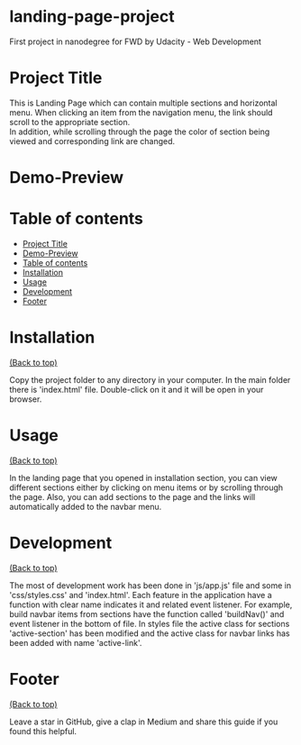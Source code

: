 # landing-page-project
First project in nanodegree for FWD by Udacity - Web Development

# Project Title

This is Landing Page which can contain multiple sections and horizontal menu. 
When clicking an item from the navigation menu, the link should scroll to the appropriate section.  
In addition, while scrolling through the page the color of section being viewed and corresponding link are changed.

# Demo-Preview



# Table of contents

- [Project Title](#project-titl)
- [Demo-Preview](#demo-preview)
- [Table of contents](#table-of-contents)
- [Installation](#installation)
- [Usage](#usage)
- [Development](#development)
- [Footer](#footer)

# Installation
[(Back to top)](#table-of-contents)

Copy the project folder to any directory in your computer. 
In the main folder there is 'index.html' file. 
Double-click on it and it will be open in your browser.

# Usage
[(Back to top)](#table-of-contents)

In the landing page that you opened in installation section, you can view different sections either by clicking on menu items or by scrolling through the page.
Also, you can add sections to the page and the links will automatically added to the navbar menu.

# Development
[(Back to top)](#table-of-contents)

The most of development work has been done in 'js/app.js' file and some in 'css/styles.css' and 'index.html'.
Each feature in the application have a function with clear name indicates it and related event listener. 
For example, build navbar items from sections have the function called 'buildNav()' and event listener in the bottom of file.
In styles file the active class for sections 'active-section' has been modified and the active class for  navbar links has been added with name 'active-link'.


# Footer
[(Back to top)](#table-of-contents)

Leave a star in GitHub, give a clap in Medium and share this guide if you found this helpful.
